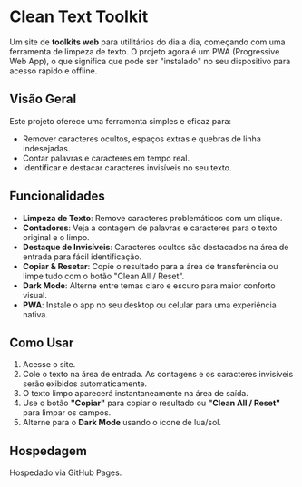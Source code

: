 # Clean Text Toolkit

Um site de **toolkits web** para utilitários do dia a dia, começando com uma ferramenta de limpeza de texto. O projeto agora é um PWA (Progressive Web App), o que significa que pode ser "instalado" no seu dispositivo para acesso rápido e offline.

## Visão Geral

Este projeto oferece uma ferramenta simples e eficaz para:
- Remover caracteres ocultos, espaços extras e quebras de linha indesejadas.
- Contar palavras e caracteres em tempo real.
- Identificar e destacar caracteres invisíveis no seu texto.

## Funcionalidades

- **Limpeza de Texto**: Remove caracteres problemáticos com um clique.
- **Contadores**: Veja a contagem de palavras e caracteres para o texto original e o limpo.
- **Destaque de Invisíveis**: Caracteres ocultos são destacados na área de entrada para fácil identificação.
- **Copiar & Resetar**: Copie o resultado para a área de transferência ou limpe tudo com o botão "Clean All / Reset".
- **Dark Mode**: Alterne entre temas claro e escuro para maior conforto visual.
- **PWA**: Instale o app no seu desktop ou celular para uma experiência nativa.

## Como Usar

1.  Acesse o site.
2.  Cole o texto na área de entrada. As contagens e os caracteres invisíveis serão exibidos automaticamente.
3.  O texto limpo aparecerá instantaneamente na área de saída.
4.  Use o botão **"Copiar"** para copiar o resultado ou **"Clean All / Reset"** para limpar os campos.
5.  Alterne para o **Dark Mode** usando o ícone de lua/sol.

## Hospedagem

Hospedado via GitHub Pages.
